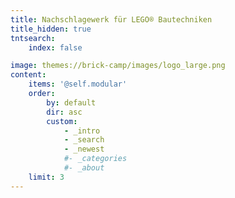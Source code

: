```yaml
---
title: Nachschlagewerk für LEGO® Bautechniken
title_hidden: true
tntsearch:
    index: false

image: themes://brick-camp/images/logo_large.png
content:
    items: '@self.modular'
    order:
        by: default
        dir: asc
        custom:
            - _intro
            - _search
            - _newest
            #- _categories
            #- _about
    limit: 3
---
```

